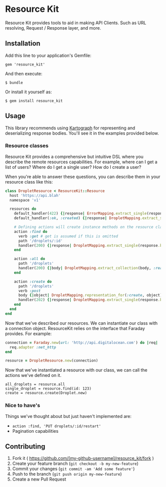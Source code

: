 # Resource Kit

Resource Kit provides tools to aid in making API Clients. Such as URL resolving, Request / Response layer, and more.

## Installation

Add this line to your application's Gemfile:

    gem 'resource_kit'

And then execute:

    $ bundle

Or install it yourself as:

    $ gem install resource_kit

## Usage

This library recommends using [Kartograph](http://github.com/digitaloceancloud/kartograph) for representing and deserializing response bodies.
You'll see it in the examples provided below.

### Resource classes

Resource Kit provides a comprehensive but intuitive DSL where you describe the remote resources capabilities.
For example, where can I get a list of users? Where do I get a single user? How do I create a user?

When you're able to answer these questions, you can describe them in your resource class like this:

```ruby
class DropletResource < ResourceKit::Resource
  host 'https://api.blah'
  namespace 'v1'

  resources do
    default_handler(422) {|response| ErrorMapping.extract_single(response.body, :read) }
    default_handler(:ok, :created) {|response| DropletMapping.extract_single(response.body, :read) }

    # Defining actions will create instance methods on the resource class to call them.
    action :find do
      verb :get # get is assumed if this is omitted
      path '/droplets/:id'
      handler(200) {|response| DropletMapping.extract_single(response.body, :read) }
    end

    action :all do
      path '/droplets'
      handler(200) {|body| DropletMapping.extract_collection(body, :read) }
    end

    action :create do
      path '/droplets'
      verb :post
      body {|object| DropletMapping.representation_for(:create, object) } # Generate a response body from a passed object
      handler(202) {|response| DropletMapping.extract_single(response.body, :read) }
    end
  end
end
```

Now that we've described our resources. We can instantiate our class with a connection object. ResourceKit relies on the interface that Faraday provides. For example:

```ruby
connection = Faraday.new(url: 'http://api.digitalocean.com') do |req|
  req.adapter :net_http
end

resource = DropletResource.new(connection)
```

Now that we've instantiated a resource with our class, we can call the actions we've defined on it.

```
all_droplets = resource.all
single_droplet = resource.find(id: 123)
create = resource.create(Droplet.new)
```

### Nice to have's

Things we've thought about but just haven't implemented are:

* `action :find, 'PUT droplets/:id/restart'`
* Pagination capabilities


## Contributing

1. Fork it ( https://github.com/[my-github-username]/resource_kit/fork )
2. Create your feature branch (`git checkout -b my-new-feature`)
3. Commit your changes (`git commit -am 'Add some feature'`)
4. Push to the branch (`git push origin my-new-feature`)
5. Create a new Pull Request
